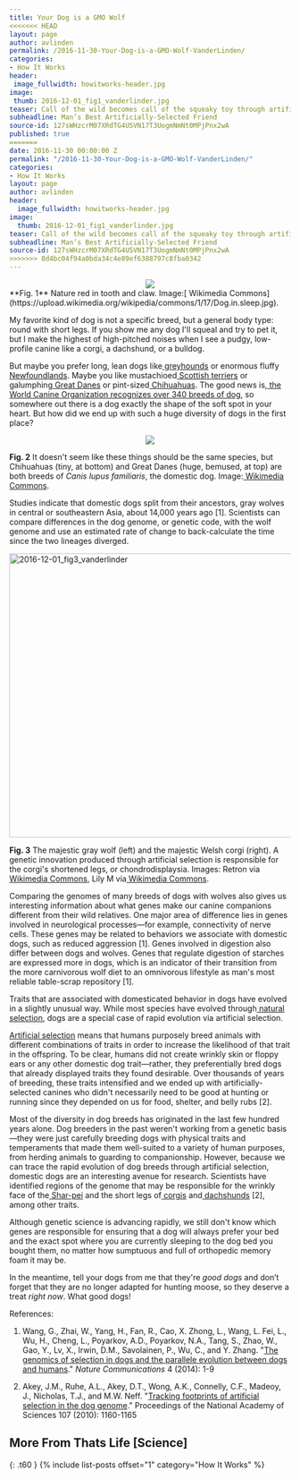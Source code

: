 ```yaml
---
title: Your Dog is a GMO Wolf
<<<<<<< HEAD
layout: page
author: avlinden
permalink: /2016-11-30-Your-Dog-is-a-GMO-Wolf-VanderLinden/
categories:
- How It Works
header:
 image_fullwidth: howitworks-header.jpg
image:
 thumb: 2016-12-01_fig1_vanderlinder.jpg
teaser: Call of the wild becomes call of the squeaky toy through artificial selection.
subheadline: Man’s Best Artificially-Selected Friend
source-id: 127sWHzcrM07XRdTG4U5VN17T3UogmNmNt0MPjPnx2wA
published: true
=======
date: 2016-11-30 00:00:00 Z
permalink: "/2016-11-30-Your-Dog-is-a-GMO-Wolf-VanderLinden/"
categories:
- How It Works
layout: page
author: avlinden
header:
  image_fullwidth: howitworks-header.jpg
image:
  thumb: 2016-12-01_fig1_vanderlinder.jpg
teaser: Call of the wild becomes call of the squeaky toy through artificial selection.
subheadline: Man’s Best Artificially-Selected Friend
source-id: 127sWHzcrM07XRdTG4U5VN17T3UogmNmNt0MPjPnx2wA
>>>>>>> 8d4bc04f94a0bda34c4e89ef6388797c8fba0342
---
```


<div style="text-align:center"><img src ="https://upload.wikimedia.org/wikipedia/commons/1/17/Dog.in.sleep.jpg"></div>
**Fig. 1** Nature red in tooth and claw. Image:[ Wikimedia Commons](https://upload.wikimedia.org/wikipedia/commons/1/17/Dog.in.sleep.jpg).

My favorite kind of dog is not a specific breed, but a general body type: round with short legs. If you show me any dog I'll squeal and try to pet it, but I make the highest of high-pitched noises when I see a pudgy, low-profile canine like a corgi, a dachshund, or a bulldog.

But maybe you prefer long, lean dogs like[ greyhounds](https://en.wikipedia.org/wiki/Greyhound) or enormous fluffy[ Newfoundlands](https://en.wikipedia.org/wiki/Newfoundland_(dog)). Maybe you like mustachioed[ Scottish terriers](https://en.wikipedia.org/wiki/Scottish_Terrier) or galumphing[ Great Danes](https://en.wikipedia.org/wiki/Great_Dane) or pint-sized[ Chihuahuas](https://en.wikipedia.org/wiki/Chihuahua_(dog)). The good news is,[ the World Canine Organization recognizes over 340 breeds of dog](http://www.fci.be/en/Presentation-of-our-organisation-4.html), so somewhere out there is a dog exactly the shape of the soft spot in your heart. But how did we end up with such a huge diversity of dogs in the first place?

<div style="text-align:center"><img src ="https://upload.wikimedia.org/wikipedia/commons/f/f5/Great_Danes_and_Chihuahuas_by_David_Shankbone.jpg"/></div>

**Fig. 2** It doesn't seem like these things should be the same species, but Chihuahuas (tiny, at bottom) and Great Danes (huge, bemused, at top) are both breeds of *Canis lupus familiaris*, the domestic dog. Image:[ Wikimedia Commons](https://upload.wikimedia.org/wikipedia/commons/f/f5/Great_Danes_and_Chihuahuas_by_David_Shankbone.jpg).

Studies indicate that domestic dogs split from their ancestors, gray wolves in central or southeastern Asia, about 14,000 years ago [1]. Scientists can compare differences in the dog genome, or genetic code, with the wolf genome and use an estimated rate of change to back-calculate the time since the two lineages diverged.

<a data-flickr-embed="true"  href="https://www.flickr.com/photos/139839751@N06/31196554322/in/dateposted-friend/" title="2016-12-01_fig3_vanderlinder"><img src="https://c3.staticflickr.com/6/5330/31196554322_2121c3708a_b.jpg" width="720" height="508" alt="2016-12-01_fig3_vanderlinder"></a><script async src="//embedr.flickr.com/assets/client-code.js" charset="utf-8"></script> 

**Fig. 3** The majestic gray wolf (left) and the majestic Welsh corgi (right). A genetic innovation produced through artificial selection is responsible for the corgi's shortened legs, or chondrodisplaysia. Images: Retron via[ Wikimedia Commons](https://upload.wikimedia.org/wikipedia/commons/f/f5/Howlsnow.jpg), Lily M via[ Wikimedia Commons](https://upload.wikimedia.org/wikipedia/commons/0/0f/Welsh_Corgi_Pembroke_WPR_Kamien_07_10_07.jpg).

Comparing the genomes of many breeds of dogs with wolves also gives us interesting information about what genes make our canine companions different from their wild relatives. One major area of difference lies in genes involved in neurological processes—for example, connectivity of nerve cells. These genes may be related to behaviors we associate with domestic dogs, such as reduced aggression [1]. Genes involved in digestion also differ between dogs and wolves. Genes that regulate digestion of starches are expressed more in dogs, which is an indicator of their transition from the more carnivorous wolf diet to an omnivorous lifestyle as man's most reliable table-scrap repository [1].

Traits that are associated with domesticated behavior in dogs have evolved in a slightly unusual way. While most species have evolved through[ natural selection](http://evolution.berkeley.edu/evolibrary/article/evo_25), dogs are a special case of rapid evolution via artificial selection.

[Artificial selection](http://biologos.org/blogs/dennis-venema-letters-to-the-duchess/evolution-basics-artificial-selection-and-the-origins-of-the-domestic-dog) means that humans purposely breed animals with different combinations of traits in order to increase the likelihood of that trait in the offspring. To be clear, humans did not create wrinkly skin or floppy ears or any other domestic dog trait—rather, they preferentially bred dogs that already displayed traits they found desirable. Over thousands of years of breeding, these traits intensified and we ended up with artificially-selected canines who didn't necessarily need to be good at hunting or running since they depended on us for food, shelter, and belly rubs [2].

Most of the diversity in dog breeds has originated in the last few hundred years alone. Dog breeders in the past weren't working from a genetic basis—they were just carefully breeding dogs with physical traits and temperaments that made them well-suited to a variety of human purposes, from herding animals to guarding to companionship. However, because we can trace the rapid evolution of dog breeds through artificial selection, domestic dogs are an interesting avenue for research. Scientists have identified regions of the genome that may be responsible for the wrinkly face of the[ Shar-pei](https://en.wikipedia.org/wiki/Shar_Pei) and the short legs of[ corgis](https://en.wikipedia.org/wiki/Welsh_Corgi) and[ dachshunds](https://en.wikipedia.org/wiki/Dachshund) [2], among other traits.

Although genetic science is advancing rapidly, we still don't know which genes are responsible for ensuring that a dog will always prefer your bed and the exact spot where you are currently sleeping to the dog bed you bought them, no matter how sumptuous and full of orthopedic memory foam it may be.

In the meantime, tell your dogs from me that they're *good dogs* and don’t forget that they are no longer adapted for hunting moose, so they deserve a treat *right now*. What good dogs!

References:

1. Wang, G., Zhai, W., Yang, H., Fan, R., Cao, X. Zhong, L., Wang, L. Fei, L., Wu, H., Cheng, L., Poyarkov, A.D., Poyarkov, N.A., Tang, S., Zhao, W., Gao, Y., Lv, X., Irwin, D.M., Savolainen, P., Wu, C.,  and Y. Zhang. "[The genomics of selection in dogs and the parallele evolution between dogs and humans](http://courses.washington.edu/anmind/Wang%20etal%20-%20parallel%20evol%20in%20dogs%20%26%20humans%20-%20Nature%20Comm%202013.pdf)." *Nature Communications* 4 (2014): 1-9

2. Akey, J.M., Ruhe, A.L., Akey, D.T., Wong, A.K., Connelly, C.F., Madeoy, J., Nicholas, T.J., and M.W. Neff. "[Tracking footprints of artificial selection in the dog genome](http://www.pnas.org/content/107/3/1160.full)." Proceedings of the National Academy of Sciences 107 (2010): 1160-1165

## More From Thats Life [Science]
{: .t60 }
{% include list-posts offset="1" category="How It Works" %}
